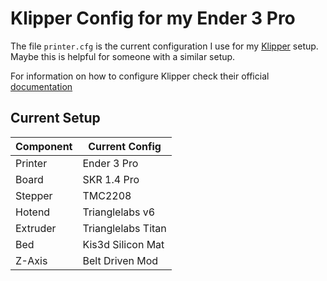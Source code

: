 # Klipper Config for my Ender 3 Pro

The file `printer.cfg` is the current configuration I use for my [Klipper](https://www.klipper3d.org/) setup.  
Maybe this is helpful for someone with a similar setup.

For information on how to configure Klipper check their official [documentation](https://www.klipper3d.org/Config_Reference.html)

## Current Setup
| Component | Current Config     |
|-----------|--------------------|
| Printer   | Ender 3 Pro        |
| Board     | SKR 1.4 Pro        |
| Stepper   | TMC2208            |
| Hotend    | Trianglelabs v6    |
| Extruder  | Trianglelabs Titan |
| Bed       | Kis3d Silicon Mat  |
| Z-Axis    | Belt Driven Mod    |


